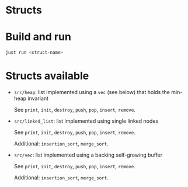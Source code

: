 # Structs

# Build and run

```sh
just run <struct-name>
```

# Structs available

- `src/heap`: list implemented using a `vec` (see below) that holds the min-heap invariant

  See `print`, `init`, `destroy`, `push`, `pop`, `insert`, `remove`.

- `src/linked_list`: list implemented using single linked nodes

  See `print`, `init`, `destroy`, `push`, `pop`, `insert`, `remove`.
  
  Additional: `insertion_sort`, `merge_sort`.

- `src/vec`: list implemented using a backing self-growing buffer
  
  See `print`, `init`, `destroy`, `push`, `pop`, `insert`, `remove`.
  
  Additional: `insertion_sort`, `merge_sort`.
